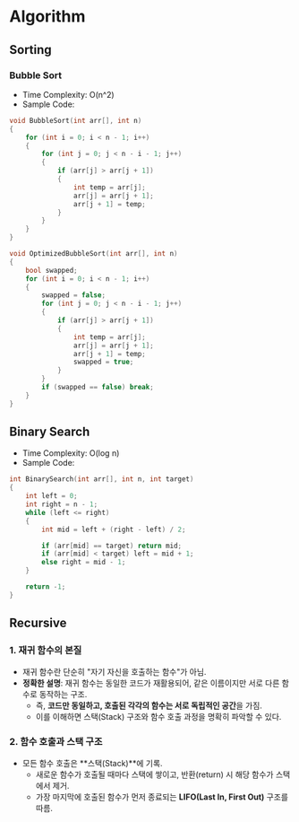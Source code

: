 ﻿# Algorithm

## Sorting

### Bubble Sort
- Time Complexity: O(n^2)
- Sample Code:
```cpp
void BubbleSort(int arr[], int n)
{
	for (int i = 0; i < n - 1; i++)
	{
		for (int j = 0; j < n - i - 1; j++)
		{
			if (arr[j] > arr[j + 1])
			{
				int temp = arr[j];
				arr[j] = arr[j + 1];
				arr[j + 1] = temp;
			}
		}
	}
}

void OptimizedBubbleSort(int arr[], int n)
{
	bool swapped;
	for (int i = 0; i < n - 1; i++)
	{
		swapped = false;
		for (int j = 0; j < n - i - 1; j++)
		{
			if (arr[j] > arr[j + 1])
			{
				int temp = arr[j];
				arr[j] = arr[j + 1];
				arr[j + 1] = temp;
				swapped = true;
			}
		}
		if (swapped == false) break;
	}
}
```

## Binary Search
- Time Complexity: O(log n)
- Sample Code:
```cpp
int BinarySearch(int arr[], int n, int target)
{
	int left = 0;
	int right = n - 1;
	while (left <= right)
	{
		int mid = left + (right - left) / 2;

		if (arr[mid] == target) return mid;
		if (arr[mid] < target) left = mid + 1;
		else right = mid - 1;
	}

	return -1;
}
```

## Recursive

### **1. 재귀 함수의 본질**
- 재귀 함수란 단순히 "자기 자신을 호출하는 함수"가 아님.
- **정확한 설명**: 재귀 함수는 동일한 코드가 재활용되어, 같은 이름이지만 서로 다른 함수로 동작하는 구조.
  - 즉, **코드만 동일하고, 호출된 각각의 함수는 서로 독립적인 공간**을 가짐.
  - 이를 이해하면 스택(Stack) 구조와 함수 호출 과정을 명확히 파악할 수 있다.

### **2. 함수 호출과 스택 구조**
- 모든 함수 호출은 **스택(Stack)**에 기록.
  - 새로운 함수가 호출될 때마다 스택에 쌓이고, 반환(return) 시 해당 함수가 스택에서 제거.
  - 가장 마지막에 호출된 함수가 먼저 종료되는 **LIFO(Last In, First Out)** 구조를 따름.